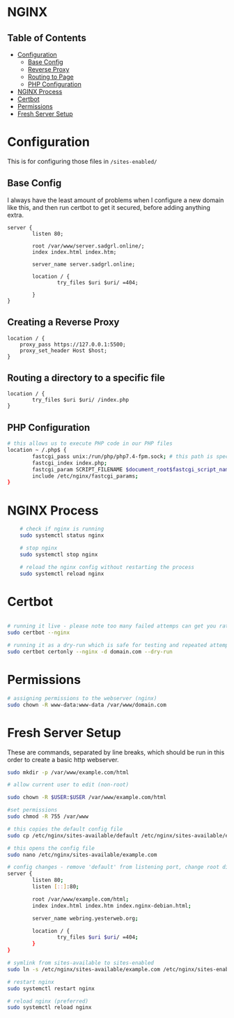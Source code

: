 # NGINX

## Table of Contents
- [Configuration](#configuration)
  - [Base Config](#base-config)
  - [Reverse Proxy](#reverse-proxy)
  - [Routing to Page](#routing-a-directory-to-a-specific-file)
  - [PHP Configuration](#php-configuration)
- [NGINX Process](#nginx-process)
- [Certbot](#certbot)
- [Permissions](#permissions)
- [Fresh Server Setup](#fresh-server-setup)


# Configuration

This is for configuring those files in `/sites-enabled/`

## Base Config

I always have the least amount of problems when I configure a new domain like this, and then run certbot to get it secured, before adding anything extra.

```
server {
        listen 80;

        root /var/www/server.sadgrl.online/;
        index index.html index.htm;

        server_name server.sadgrl.online;

        location / {
                try_files $uri $uri/ =404;

        }
}

```

## Creating a Reverse Proxy
```
location / {
	proxy_pass https://127.0.0.1:5500;
	proxy_set_header Host $host;
}

```

## Routing a directory to a specific file
```
location / {
        try_files $uri $uri/ /index.php
}
```

## PHP Configuration
```bash
# this allows us to execute PHP code in our PHP files
location ~ /.php$ {
        fastcgi_pass unix:/run/php/php7.4-fpm.sock; # this path is specific to your PHP version
        fastcgi_index index.php;
        fastcgi_param SCRIPT_FILENAME $document_root$fastcgi_script_name;
        include /etc/nginx/fastcgi_params;
}
```

# NGINX Process
```bash
	# check if nginx is running
	sudo systemctl status nginx

	# stop nginx
	sudo systemctl stop nginx

	# reload the nginx config without restarting the process
	sudo systemctl reload nginx

```

# Certbot

```bash

# running it live - please note too many failed attemps can get you rate limited
sudo certbot --nginx

# running it as a dry-run which is safe for testing and repeated attempts
sudo certbot certonly --nginx -d domain.com --dry-run

```


# Permissions

```bash
# assigning permissions to the webserver (nginx)
sudo chown -R www-data:www-data /var/www/domain.com
```

# Fresh Server Setup

These are commands, separated by line breaks, which should be run in this order to create a basic http webserver.

```bash
sudo mkdir -p /var/www/example.com/html

# allow current user to edit (non-root)

sudo chown -R $USER:$USER /var/www/example.com/html

#set permissions
sudo chmod -R 755 /var/www

# this copies the default config file
sudo cp /etc/nginx/sites-available/default /etc/nginx/sites-available/example.com

# this opens the config file
sudo nano /etc/nginx/sites-available/example.com

# config changes - remove 'default' from listening port, change root directory and server name
server {
        listen 80;
        listen [::]:80;

        root /var/www/example.com/html;
        index index.html index.htm index.nginx-debian.html;

        server_name webring.yesterweb.org;

        location / {
                try_files $uri $uri/ =404;
        }
}

# symlink from sites-available to sites-enabled
sudo ln -s /etc/nginx/sites-available/example.com /etc/nginx/sites-enabled/

# restart nginx
sudo systemctl restart nginx

# reload nginx (preferred)
sudo systemctl reload nginx

```
